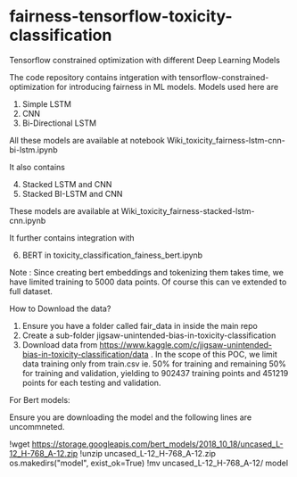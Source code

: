 # fairness-tensorflow-toxicity-classification
Tensorflow constrained optimization with different Deep Learning Models 

The code repository contains intgeration with tensorflow-constrained-optimization for introducing fairness in ML models. Models used here are

1. Simple LSTM
2. CNN
3. Bi-Directional LSTM 

All these models are available at notebook Wiki_toxicity_fairness-lstm-cnn-bi-lstm.ipynb

It also contains

4. Stacked LSTM and CNN
5. Stacked BI-LSTM and CNN

These models are available at Wiki_toxicity_fairness-stacked-lstm-cnn.ipynb

It further contains integration with

6. BERT in toxicity_classification_fainess_bert.ipynb  

Note : Since creating bert embeddings and tokenizing them takes time, we have limited training to 5000 data points. Of course this can ve extended to full dataset.


How to Download the data?

1. Ensure you have a folder called fair_data in inside the main repo
2. Create a sub-folder jigsaw-unintended-bias-in-toxicity-classification 
3. Download data from https://www.kaggle.com/c/jigsaw-unintended-bias-in-toxicity-classification/data . In the scope of this POC, we limit data training only from train.csv ie. 50% for training and remaining 50% for training and validation, yielding to 902437 training points and 451219 points for each testing and validation. 


For Bert models:

Ensure you are downloading the model and the following lines are uncommneted.

!wget https://storage.googleapis.com/bert_models/2018_10_18/uncased_L-12_H-768_A-12.zip
!unzip uncased_L-12_H-768_A-12.zip
os.makedirs("model", exist_ok=True)
!mv uncased_L-12_H-768_A-12/ model
